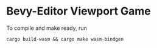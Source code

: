 # Bevy-Editor Viewport Game
To compile and make ready, run
```
cargo build-wasm && cargo make wasm-bindgen
```
